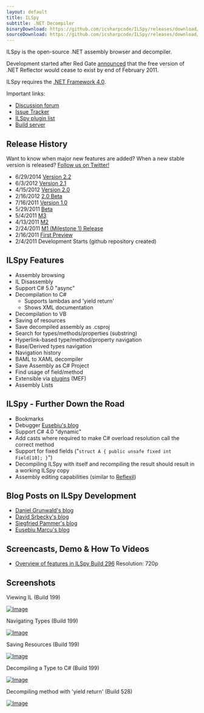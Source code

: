 ```yaml
---
layout: default
title: ILSpy
subtitle: .NET Decompiler
binaryDownload: https://github.com/icsharpcode/ILSpy/releases/download/2.2/ILSpy_2.2.0.1706_Binaries.zip
sourceDownload: https://github.com/icsharpcode/ILSpy/releases/download/2.2/ILSpy_2.2.0.1706_Source.zip
---
```


ILSpy is the open-source .NET assembly browser and decompiler.

Development started after Red Gate [announced](http://www.red-gate.com/products/dotnet-development/reflector/announcement) that the free version of .NET Reflector would cease to exist by end of February 2011.

ILSpy requires the [.NET Framework 4.0](http://www.microsoft.com/downloads/en/details.aspx?FamilyID=5765d7a8-7722-4888-a970-ac39b33fd8ab&amp;displaylang=en).

Important links:

* [Discussion forum](http://community.sharpdevelop.net/forums/69.aspx)
* [Issue Tracker](https://github.com/icsharpcode/ILSpy/issues)
* [ILSpy plugin list](https://github.com/icsharpcode/ILSpy/wiki/Plugins)
* [Build server](http://build.sharpdevelop.net/BuildArtefacts/#ILSpyMaster)


## Release History

Want to know when major new features are added? When a new stable version is released?
[Follow us on Twitter!](http://twitter.com/ilspy)

* 6/29/2014 [Version 2.2](http://community.sharpdevelop.net/blogs/danielgrunwald/archive/2014/06/29/ilspy-2-2-release.aspx)
* 6/3/2012 [Version 2.1](http://community.sharpdevelop.net/blogs/christophwille/archive/2012/06/03/ilspy-2-1-async-await-decompilation-support.aspx)
* 4/15/2012 [Version 2.0](http://community.sharpdevelop.net/blogs/christophwille/archive/2012/04/15/ilspy-2-0-final.aspx)
* 2/16/2012 [2.0 Beta](http://community.sharpdevelop.net/blogs/danielgrunwald/archive/2012/02/16/ilspy-2-0-beta-1.aspx)
* 7/16/2011 [Version 1.0](http://community.sharpdevelop.net/blogs/christophwille/archive/2011/07/16/ilspy-1-0-has-landed.aspx)
* 5/29/2011 [Beta](http://community.sharpdevelop.net/blogs/christophwille/archive/2011/05/29/ilspy-1-0-beta.aspx)
* 5/4/2011 [M3](http://community.sharpdevelop.net/blogs/christophwille/archive/2011/05/04/ilspy-1-0-m3-object-initializer-search-ui-xml-documentation.aspx)
* 4/13/2011 [M2](http://community.sharpdevelop.net/blogs/christophwille/archive/2011/04/13/ilspy-1-0-milestone-2-quot-m2-quot.aspx)
* 2/24/2011 [M1 (Milestone 1) Release](http://community.sharpdevelop.net/blogs/christophwille/archive/2011/02/24/ilspy-1-0-m1-milestone-1.aspx)
* 2/16/2011 [First Preview](http://community.sharpdevelop.net/blogs/christophwille/archive/2011/02/16/new-from-sharpdevelop-ilspy.aspx)
* 2/4/2011 Development Starts (github repository created)


## ILSpy Features

* Assembly browsing
* IL Disassembly
* Support C# 5.0 "async"
* Decompilation to C#
    * Supports lambdas and 'yield return'
    * Shows XML documentation
* Decompilation to VB
* Saving of resources
* Save decompiled assembly as .csproj
* Search for types/methods/properties (substring)
* Hyperlink-based type/method/property navigation
* Base/Derived types navigation
* Navigation history
* BAML to XAML decompiler
* Save Assembly as C# Project
* Find usage of field/method
* Extensible via [plugins](https://github.com/icsharpcode/ILSpy/wiki/Plugins) (MEF)
* Assembly Lists  


## ILSpy - Further Down the Road

 * Bookmarks
 * Debugger [Eusebiu's blog](http://community.sharpdevelop.net/blogs/marcueusebiu/default.aspx)
 * Support C# 4.0 "dynamic"
 * Add casts where required to make C# overload resolution call the correct method
 * Support for fixed fields ("`struct A { public unsafe fixed int Field[10]; }`")
 * Decompiling ILSpy with itself and recompiling the result should result in a working ILSpy copy
 * Assembly editing capabilities (similar to [Reflexil](http://reflexil.net/))  


## Blog Posts on ILSpy Development

* [Daniel Grunwald's blog](http://community.sharpdevelop.net/blogs/danielgrunwald/archive/tags/ILSpy/default.aspx)
* [David Srbecky's blog](http://community.sharpdevelop.net/blogs/dsrbecky/archive/tags/ILSpy/default.aspx)
* [Siegfried Pammer's blog](http://community.sharpdevelop.net/blogs/siegfried_pammer/archive/tags/ILSpy/default.aspx)
* [Eusebiu Marcu's blog](http://community.sharpdevelop.net/blogs/marcueusebiu/archive/tags/ILSpy/default.aspx)  


## Screencasts, Demo & How To Videos

* [Overview of features in ILSpy Build 296](http://www.youtube.com/watch?v=CDi5yT1ekuU) Resolution: 720p  


## Screenshots

Viewing IL (Build 199)

[![Image](http://community.sharpdevelop.net/photos/christophwille/images/34590/500x375.aspx)](http://community.sharpdevelop.net/photos/christophwille/images/34590/original.aspx)

  
Navigating Types (Build 199)

[![Image](http://community.sharpdevelop.net/photos/christophwille/images/34591/500x375.aspx)](http://community.sharpdevelop.net/photos/christophwille/images/34591/original.aspx)

  
Saving Resources (Build 199)

[![Image](http://community.sharpdevelop.net/photos/christophwille/images/34592/500x375.aspx)](http://community.sharpdevelop.net/photos/christophwille/images/34592/original.aspx)

  
Decompiling a Type to C# (Build 199)

[![Image](http://community.sharpdevelop.net/photos/christophwille/images/34593/500x375.aspx)](http://community.sharpdevelop.net/photos/christophwille/images/34593/original.aspx)

  
Decompiling method with 'yield return' (Build 528)

[![Image](http://community.sharpdevelop.net/blogs/danielgrunwald/ILSpy%20-%20yield%20return.png)](http://community.sharpdevelop.net/blogs/danielgrunwald/ILSpy%20-%20yield%20return.png)
